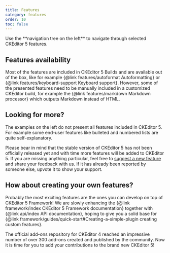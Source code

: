 ```yaml
---
title: Features
category: features
order: 10
toc: false
---
```


<info-box>
Use the **navigation tree on the left** to navigate through selected CKEditor 5 features.
</info-box>

## Features availability

Most of the features are included in CKEditor 5 Builds and are available out of the box, like for example {@link features/autoformat Autoformatting}
or {@link features/keyboard-support Keyboard support}. However, some of the presented features need to be manually included 
in a customized CKEditor build, for example the {@link features/markdown Markdown processor} which outputs Markdown instead of HTML.

## Looking for more?

The examples on the left do not present all features included in CKEditor 5. For example some end-user features like bulleted and numbered lists are quite self-explanatory.

Please bear in mind that the stable version of CKEditor 5 has not been officially released yet and with time more features will be added to CKEditor 5. If you are missing anything particular, feel free to [suggest a new feature](https://github.com/ckeditor/ckeditor5/issues) and share your feedback with us. If it has already been reported by someone else, upvote it to show your support. 

## How about creating your own features?

Probably the most exciting features are the ones you can develop on top of CKEditor 5 Framework!
We are slowly enhancing the {@link framework/index CKEditor 5 Framework documentation} together with {@link api/index API documentation}, hoping to give you a solid base for {@link framework/guides/quick-start#Creating-a-simple-plugin creating custom features}.

The official add-ons repository for CKEditor 4 reached an impressive number of over 300 add-ons created and published by the community. Now it is time for you to add your contributions to the brand new CKEditor 5!
